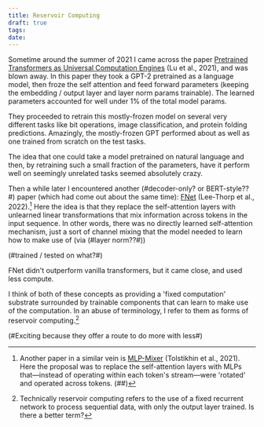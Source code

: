 ```yaml
---
title: Reservoir Computing
draft: true
tags: 
date:
---
```

Sometime around the summer of 2021 I came across the paper [Pretrained Transformers as Universal Computation Engines](https://arxiv.org/abs/2103.05247) (Lu et al., 2021), and was blown away. In this paper they took a GPT-2 pretrained as a language model, then froze the self attention and feed forward parameters (keeping the embedding / output layer and layer norm params trainable). The learned parameters accounted for well under 1% of the total model params.

They proceeded to retrain this mostly-frozen model on several very different tasks like bit operations, image classification, and protein folding predictions. Amazingly, the mostly-frozen GPT performed about as well as one trained from scratch on the test tasks.

The idea that one could take a model pretrained on natural language and then, by retraining such a small fraction of the parameters, have it perform well on seemingly unrelated tasks seemed absolutely crazy.

Then a while later I encountered another (#decoder-only? or BERT-style??#) paper (which had come out about the same time): [FNet](https://arxiv.org/abs/2105.03824) (Lee-Thorp et al., 2022).[^1] Here the idea is that they replace the self-attention layers with unlearned linear transformations that mix information across tokens in the input sequence. In other words, there was no directly learned self-attention mechanism, just a sort of channel mixing that the model needed to learn how to make use of (via (#layer norm??#))

(#trained / tested on what?#)

FNet didn't outperform vanilla transformers, but it came close, and used less compute.

I think of both of these concepts as providing a 'fixed computation' substrate surrounded by trainable components that can learn to make use of the computation. In an abuse of terminology, I refer to them as forms of reservoir computing.[^2]



(#Exciting because they offer a route to do more with less#)


[^1]:  Another paper in a similar vein is [MLP-Mixer](https://arxiv.org/abs/2105.01601) (Tolstikhin et al., 2021). Here the proposal was to replace the self-attention layers with MLPs that—instead of operating within each token's stream—were 'rotated' and operated across tokens. (##)

[^2]: Technically reservoir computing refers to the use of a fixed recurrent network to process sequential data, with only the output layer trained. Is there a better term?